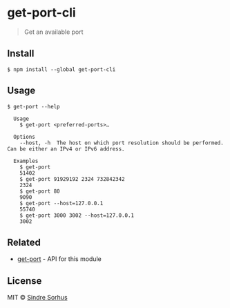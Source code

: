 # get-port-cli

> Get an available port


## Install

```
$ npm install --global get-port-cli
```


## Usage

```
$ get-port --help

  Usage
    $ get-port <preferred-ports>…

  Options
    --host, -h  The host on which port resolution should be performed. Can be either an IPv4 or IPv6 address.

  Examples
    $ get-port
    51402
    $ get-port 91929192 2324 732842342
    2324
    $ get-port 80
    9090
    $ get-port --host=127.0.0.1
    55740
    $ get-port 3000 3002 --host=127.0.0.1
    3002
```


## Related

- [get-port](https://github.com/sindresorhus/get-port) - API for this module


## License

MIT © [Sindre Sorhus](https://sindresorhus.com)
